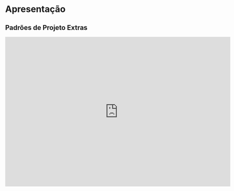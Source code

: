 # Apresentação

## Padrões de Projeto Extras

<iframe width="720" height="480" src="https://www.youtube.com/embed/Cg077f4jVLg" frameborder="0" allow="accelerometer; autoplay; clipboard-write; encrypted-media; gyroscope; picture-in-picture; fullscreen"></iframe>